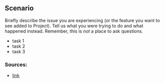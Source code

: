 ## Scenario

Briefly describe the issue you are experiencing (or the feature you want to see added to Project). Tell us what you were trying to do and what happened instead. Remember, this is _not_ a place to ask questions.

- task 1
- task 2
- task 3

### Sources:

- [link](https://google.com/)
